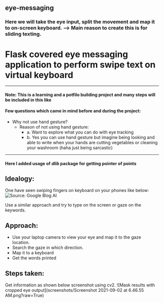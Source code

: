 ## eye-messaging
### Here we will take the eye input, split the movement and map it to on-screen keyboard. --> Main reason to create this is for sliding texting.

# Flask covered eye messaging application to perform swipe text on virtual keyboard
-----------------------------------------------------------------------------------------------
#### Note: This is a learning and a potfilo building project and many steps will be included in this like
#### Few questions which came in mind before and during the project:
 - Why not use hand gesture?
    - Reason of not using hand gesture: 
        - a. Want to explore what you can do with eye tracking
        - b. Yes you can use hand gesture but imagine being looking and able to write when your hands are cutting vegetables or cleaning your washroom (haha just being sarcastic)
    
-----------------------------------------------------------------------------------------------
#### Here I added usage of *dlib* package for getting pointer of points
## Idealogy:
One have seen swiping fingers on keyboard on your phones like below:
![Source: Google Blog AI](https://1.bp.blogspot.com/-Oz-oMYfar8I/WSW90Jo866I/AAAAAAAAB1k/GO-9rpbpTcMhsfy3edD3lgcjXlLlTQjlwCLcB/s640/image6.gif)

Use a similar approach and try to type on the screen or gaze on the keywords.

## Approach:
 - Use your laptop camera to view your eye and map it to the gaze location.
 - Search the gaze in which direction. 
 - Map it to a keyboard
 - Get the words printed

## Steps taken:
Get information as shown below screenshot using cv2.
![Mask results with cropped eye output](screenshots/Screenshot 2021-09-02 at 6.46.55 AM.png?raw=True)